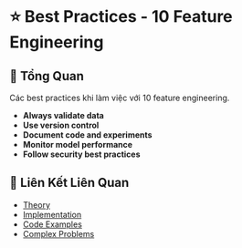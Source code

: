 # ⭐ Best Practices - 10 Feature Engineering

## 🎯 Tổng Quan

Các best practices khi làm việc với 10 feature engineering.

- **Always validate data**
- **Use version control**
- **Document code and experiments**
- **Monitor model performance**
- **Follow security best practices**

## 🔗 Liên Kết Liên Quan

- [Theory](./THEORY_10_feature_engineering.md)
- [Implementation](./IMPLEMENTATION_10_feature_engineering.md)
- [Code Examples](./CODE_EXAMPLES_10_feature_engineering.md)
- [Complex Problems](./COMPLEX_PROBLEMS.md)
